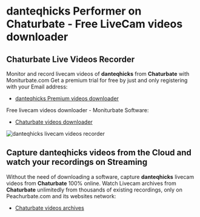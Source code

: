 # danteqhicks Performer on Chaturbate - Free LiveCam videos downloader

## Chaturbate Live Videos Recorder

Monitor and record livecam videos of **danteqhicks** from **Chaturbate** with Moniturbate.com
Get a premium trial for free by just and only registering with your Email address:
* [danteqhicks Premium videos downloader](https://moniturbate.com/request-demo-licence-key.html)

Free livecam videos downloader - Moniturbate Software:
* [Chaturbate videos downloader](https://moniturbate.com/moniturbate-download-software.html)

![danteqhicks livecam videos recorder](https://peachurnet.com/templates/moniturbate-software.png)


## Capture danteqhicks videos from the Cloud and watch your recordings on Streaming

Without the need of downloading a software, capture **danteqhicks** livecam videos from **Chaturbate** 100% online.
Watch Livecam archives from **Chaturbate** unlimitedly from thousands of existing recordings, only on Peachurbate.com and its websites network:
* [Chaturbate videos archives](https://peachurnet.com/)
